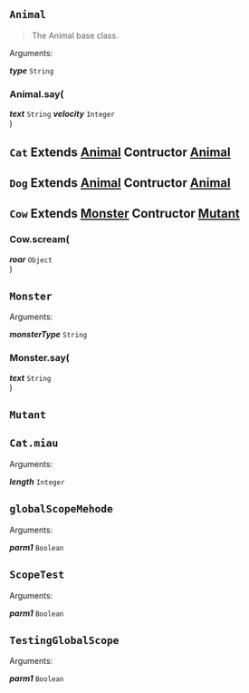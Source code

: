 
## ```Animal```   


 > The Animal base class.





Arguments:  

***type*** ```String```  





### Animal.say(
  ***text*** ```String```   ***velocity*** ```Integer```   
)  



## ```Cat``` Extends [Animal](use-case-main.js.MD#animal) Contructor [Animal](use-case-main.js.MD#animal)   








## ```Dog``` Extends [Animal](use-case-main.js.MD#animal) Contructor [Animal](use-case-main.js.MD#animal)   








## ```Cow``` Extends [Monster](use-case-main.js.MD#monster) Contructor [Mutant](use-case-main.js.MD#mutant)   








### Cow.scream(
  ***roar*** ```Object```   
)  



## ```Monster```   





Arguments:  

***monsterType*** ```String```  





### Monster.say(
  ***text*** ```String```   
)  



## ```Mutant```   








## ```Cat.miau```   





Arguments:  

***length*** ```Integer```  





## ```globalScopeMehode```   





Arguments:  

***parm1*** ```Boolean```  





## ```ScopeTest```   





Arguments:  

***parm1*** ```Boolean```  





## ```TestingGlobalScope```   





Arguments:  

***parm1*** ```Boolean```  




